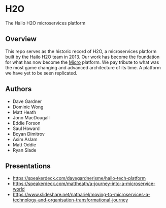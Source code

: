 # H2O

The Hailo H2O microservices platform

## Overview

This repo serves as the historic record of H2O, a microservices platform built by the Hailo H2O team in 2013. Our work has become the foundation for what has now become the [Micro](https://github.com/micro) platform. We pay tribute to what was the most game changing and advanced architecture of its time. A platform we have yet to be seen replicated.

## Authors

- Dave Gardner
- Dominic Wong
- Matt Heath
- Jono MacDougall
- Eddie Forson
- Saul Howard
- Boyan Dimitrov
- Asim Aslam
- Matt Oddie
- Ryan Slade

## Presentations

- https://speakerdeck.com/davegardnerisme/hailo-tech-platform
- https://speakerdeck.com/mattheath/a-journey-into-a-microservice-world
- https://www.slideshare.net/nathariel/moving-to-microservices-a-technology-and-organisation-transformational-journey
